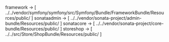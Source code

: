framework → [ ../../vendor/symfony/symfony/src/Symfony/Bundle/FrameworkBundle/Resources/public/ ]
sonataadmin → [ ../../vendor/sonata-project/admin-bundle/Resources/public/ ]
sonatacore → [ ../../vendor/sonata-project/core-bundle/Resources/public/ ]
storeshop → [ ../../src/Store/ShopBundle/Resources/public/ ] 